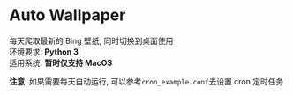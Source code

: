 # Auto Wallpaper

每天爬取最新的 Bing 壁纸, 同时切换到桌面使用  
环境要求: **Python 3**  
适用系统: **暂时仅支持 MacOS**

**注意**: 如果需要每天自动运行, 可以参考`cron_example.conf`去设置 cron 定时任务